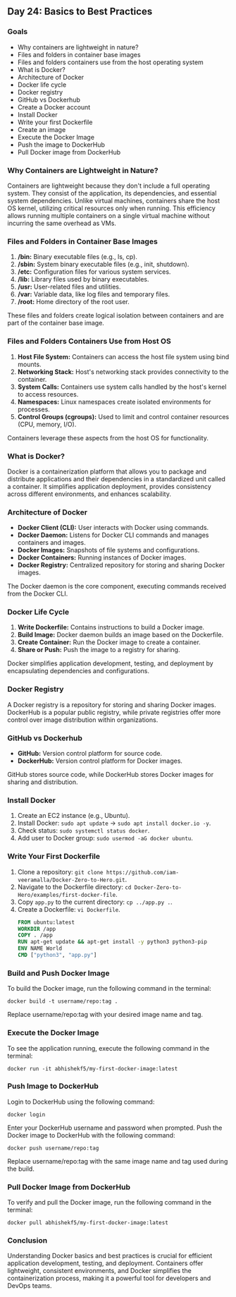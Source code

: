 ## Day 24: Basics to Best Practices

### Goals
- Why containers are lightweight in nature?
- Files and folders in container base images
- Files and folders containers use from the host operating system
- What is Docker?
- Architecture of Docker
- Docker life cycle
- Docker registry
- GitHub vs Dockerhub
- Create a Docker account
- Install Docker
- Write your first Dockerfile
- Create an image
- Execute the Docker Image
- Push the image to DockerHub
- Pull Docker image from DockerHub 

### Why Containers are Lightweight in Nature?
Containers are lightweight because they don't include a full operating system. They consist of the application, its dependencies, and essential system dependencies. Unlike virtual machines, containers share the host OS kernel, utilizing critical resources only when running. This efficiency allows running multiple containers on a single virtual machine without incurring the same overhead as VMs.

### Files and Folders in Container Base Images
1. **/bin:** Binary executable files (e.g., ls, cp).
2. **/sbin:** System binary executable files (e.g., init, shutdown).
3. **/etc:** Configuration files for various system services.
4. **/lib:** Library files used by binary executables.
5. **/usr:** User-related files and utilities.
6. **/var:** Variable data, like log files and temporary files.
7. **/root:** Home directory of the root user.

These files and folders create logical isolation between containers and are part of the container base image.

### Files and Folders Containers Use from Host OS
1. **Host File System:** Containers can access the host file system using bind mounts.
2. **Networking Stack:** Host's networking stack provides connectivity to the container.
3. **System Calls:** Containers use system calls handled by the host's kernel to access resources.
4. **Namespaces:** Linux namespaces create isolated environments for processes.
5. **Control Groups (cgroups):** Used to limit and control container resources (CPU, memory, I/O).

Containers leverage these aspects from the host OS for functionality.

### What is Docker?
Docker is a containerization platform that allows you to package and distribute applications and their dependencies in a standardized unit called a container. It simplifies application deployment, provides consistency across different environments, and enhances scalability.

### Architecture of Docker
- **Docker Client (CLI):** User interacts with Docker using commands.
- **Docker Daemon:** Listens for Docker CLI commands and manages containers and images.
- **Docker Images:** Snapshots of file systems and configurations.
- **Docker Containers:** Running instances of Docker images.
- **Docker Registry:** Centralized repository for storing and sharing Docker images.

The Docker daemon is the core component, executing commands received from the Docker CLI.

### Docker Life Cycle
1. **Write Dockerfile:** Contains instructions to build a Docker image.
2. **Build Image:** Docker daemon builds an image based on the Dockerfile.
3. **Create Container:** Run the Docker image to create a container.
4. **Share or Push:** Push the image to a registry for sharing.

Docker simplifies application development, testing, and deployment by encapsulating dependencies and configurations.

### Docker Registry
A Docker registry is a repository for storing and sharing Docker images. DockerHub is a popular public registry, while private registries offer more control over image distribution within organizations.

### GitHub vs Dockerhub
- **GitHub:** Version control platform for source code.
- **DockerHub:** Version control platform for Docker images.

GitHub stores source code, while DockerHub stores Docker images for sharing and distribution.

### Install Docker
1. Create an EC2 instance (e.g., Ubuntu).
2. Install Docker: `sudo apt update` -> `sudo apt install docker.io -y`.
3. Check status: `sudo systemctl status docker`.
4. Add user to Docker group: `sudo usermod -aG docker ubuntu`.

### Write Your First Dockerfile
1. Clone a repository: `git clone https://github.com/iam-veeramalla/Docker-Zero-to-Hero.git`.
2. Navigate to the Dockerfile directory: `cd Docker-Zero-to-Hero/examples/first-docker-file`.
3. Copy `app.py` to the current directory: `cp ../app.py .`.
4. Create a Dockerfile: `vi Dockerfile`.
   ```Dockerfile
   FROM ubuntu:latest
   WORKDIR /app
   COPY . /app
   RUN apt-get update && apt-get install -y python3 python3-pip
   ENV NAME World
   CMD ["python3", "app.py"]

### Build and Push Docker Image

To build the Docker image, run the following command in the terminal:

```
docker build -t username/repo:tag .
```
Replace username/repo:tag with your desired image name and tag.

### Execute the Docker Image

To see the application running, execute the following command in the terminal:

```
docker run -it abhishekf5/my-first-docker-image:latest
```
### Push Image to DockerHub
Login to DockerHub using the following command:
```
docker login
```
Enter your DockerHub username and password when prompted.
Push the Docker image to DockerHub with the following command:
```
docker push username/repo:tag
```
Replace username/repo:tag with the same image name and tag used during the build.

### Pull Docker Image from DockerHub

To verify and pull the Docker image, run the following command in the terminal:
```
docker pull abhishekf5/my-first-docker-image:latest
```
### Conclusion
Understanding Docker basics and best practices is crucial for efficient application development, testing, and deployment. Containers offer lightweight, consistent environments, and Docker simplifies the containerization process, making it a powerful tool for developers and DevOps teams.
